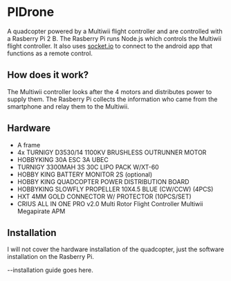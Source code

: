 # PIDrone
A quadcopter powered by a Multiwii flight controller and are controlled with a Rasberry Pi 2 B. The Rasberry Pi runs Node.js which controls the Multiwii flight controller. It also uses <a href="https://socket.io/">socket.io</a> to connect to the android app that functions as a remote control. 

## How does it work? 
The Multiwii controller looks after the 4 motors and distributes power to supply them. The Rasberry Pi collects the information who came from the smartphone and relay them to the Multiwii. 

## Hardware
<ul>
  <li>A frame</li>
  <li>4x TURNIGY D3530/14 1100KV BRUSHLESS OUTRUNNER MOTOR</li>
  <li>HOBBYKING 30A ESC 3A UBEC</li>
  <li>TURNIGY 3300MAH 3S 30C LIPO PACK W/XT-60</li>
  <li>HOBBY KING BATTERY MONITOR 2S (optional)</li>
  <li>HOBBY KING QUADCOPTER POWER DISTRIBUTION BOARD</li>
  <li>HOBBYKING SLOWFLY PROPELLER 10X4.5 BLUE (CW/CCW) (4PCS)</li>
  <li>HXT 4MM GOLD CONNECTOR W/ PROTECTOR (10PCS/SET)</li>
  <li>CRIUS ALL IN ONE PRO v2.0 Multi Rotor Flight Controller Multiwii Megapirate APM</li>
 </ul>

## Installation
I will not cover the hardware installation of the quadcopter, just the software installation on the Rasberry Pi.

--installation guide goes here. 
